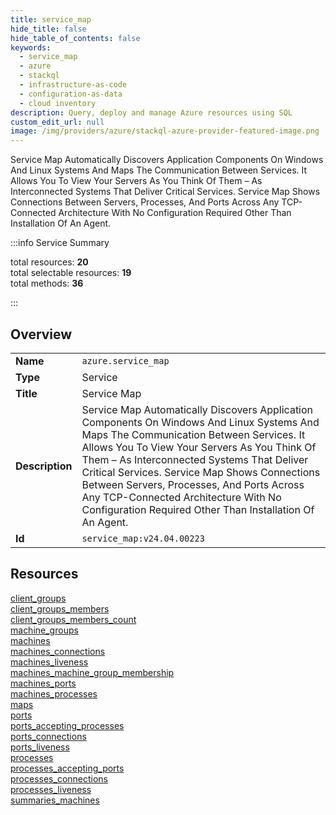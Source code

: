 ```yaml
---
title: service_map
hide_title: false
hide_table_of_contents: false
keywords:
  - service_map
  - azure
  - stackql
  - infrastructure-as-code
  - configuration-as-data
  - cloud inventory
description: Query, deploy and manage Azure resources using SQL
custom_edit_url: null
image: /img/providers/azure/stackql-azure-provider-featured-image.png
---
```


Service Map Automatically Discovers Application Components On Windows And Linux Systems And Maps The Communication Between Services. It Allows You To View Your Servers As You Think Of Them – As Interconnected Systems That Deliver Critical Services. Service Map Shows Connections Between Servers, Processes, And Ports Across Any TCP-Connected Architecture With No Configuration Required Other Than Installation Of An Agent.  
    
:::info Service Summary

<div class="row">
<div class="providerDocColumn">
<span>total resources:&nbsp;<b>20</b></span><br />
<span>total selectable resources:&nbsp;<b>19</b></span><br />
<span>total methods:&nbsp;<b>36</b></span><br />
</div>
</div>

:::

## Overview
<table><tbody>
<tr><td><b>Name</b></td><td><code>azure.service_map</code></td></tr>
<tr><td><b>Type</b></td><td>Service</td></tr>
<tr><td><b>Title</b></td><td>Service Map</td></tr>
<tr><td><b>Description</b></td><td>Service Map Automatically Discovers Application Components On Windows And Linux Systems And Maps The Communication Between Services. It Allows You To View Your Servers As You Think Of Them – As Interconnected Systems That Deliver Critical Services. Service Map Shows Connections Between Servers, Processes, And Ports Across Any TCP-Connected Architecture With No Configuration Required Other Than Installation Of An Agent.</td></tr>
<tr><td><b>Id</b></td><td><code>service_map:v24.04.00223</code></td></tr>
</tbody></table>

## Resources
<div class="row">
<div class="providerDocColumn">
<a href="/providers/azure/service_map/client_groups/">client_groups</a><br />
<a href="/providers/azure/service_map/client_groups_members/">client_groups_members</a><br />
<a href="/providers/azure/service_map/client_groups_members_count/">client_groups_members_count</a><br />
<a href="/providers/azure/service_map/machine_groups/">machine_groups</a><br />
<a href="/providers/azure/service_map/machines/">machines</a><br />
<a href="/providers/azure/service_map/machines_connections/">machines_connections</a><br />
<a href="/providers/azure/service_map/machines_liveness/">machines_liveness</a><br />
<a href="/providers/azure/service_map/machines_machine_group_membership/">machines_machine_group_membership</a><br />
<a href="/providers/azure/service_map/machines_ports/">machines_ports</a><br />
<a href="/providers/azure/service_map/machines_processes/">machines_processes</a><br />
</div>
<div class="providerDocColumn">
<a href="/providers/azure/service_map/maps/">maps</a><br />
<a href="/providers/azure/service_map/ports/">ports</a><br />
<a href="/providers/azure/service_map/ports_accepting_processes/">ports_accepting_processes</a><br />
<a href="/providers/azure/service_map/ports_connections/">ports_connections</a><br />
<a href="/providers/azure/service_map/ports_liveness/">ports_liveness</a><br />
<a href="/providers/azure/service_map/processes/">processes</a><br />
<a href="/providers/azure/service_map/processes_accepting_ports/">processes_accepting_ports</a><br />
<a href="/providers/azure/service_map/processes_connections/">processes_connections</a><br />
<a href="/providers/azure/service_map/processes_liveness/">processes_liveness</a><br />
<a href="/providers/azure/service_map/summaries_machines/">summaries_machines</a><br />
</div>
</div>
